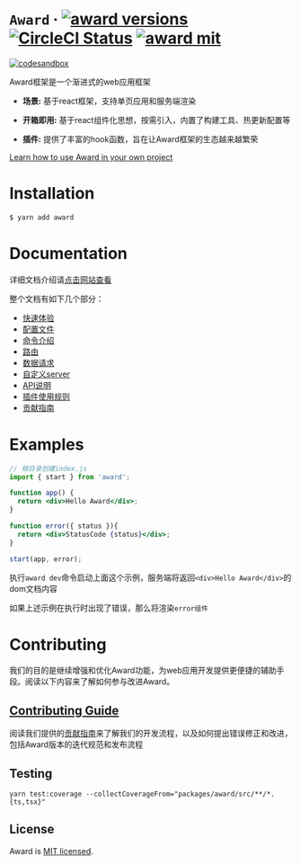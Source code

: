 # `Award` ∙ [![award versions](https://img.shields.io/npm/v/award.svg)](https://www.npmjs.com/package/award) [![CircleCI Status](https://circleci.com/gh/XimalayaCloud/award.svg?style=shield&circle-token=:circle-token)](https://circleci.com/gh/XimalayaCloud/award) [![award mit](https://img.shields.io/badge/license-MIT-blue.svg)](https://github.com/XimalayaCloud/award/blob/master/LICENSE)

[![codesandbox](https://codesandbox.io/static/img/play-codesandbox.svg)](https://codesandbox.io/s/awardhello-world-0y1fi?fontsize=14&hidenavigation=1&theme=dark)

Award框架是一个渐进式的web应用框架

- **场景:** 基于react框架，支持单页应用和服务端渲染

- **开箱即用:** 基于react组件化思想，按需引入，内置了构建工具、热更新配置等

- **插件:** 提供了丰富的hook函数，旨在让Award框架的生态越来越繁荣

[Learn how to use Award in your own project](http://openact.ximalaya.com/award/docs/basic/intro/)

# Installation

```bash
$ yarn add award
```

# Documentation

详细文档介绍请[点击网站查看](http://openact.ximalaya.com/award/docs/basic/intro/)

整个文档有如下几个部分：

- [快速体验](http://openact.ximalaya.com/award/docs/basic/intro/)
- [配置文件](http://openact.ximalaya.com/award/docs/basic/config/)
- [命令介绍](http://openact.ximalaya.com/award/docs/basic/command/)
- [路由](http://openact.ximalaya.com/award/docs/router/intro/)
- [数据请求](http://openact.ximalaya.com/award/docs/router/intro/)
- [自定义server](http://openact.ximalaya.com/award/docs/basic/server/)
- [API说明](http://openact.ximalaya.com/award/docs/api/start/)
- [插件使用规则](http://openact.ximalaya.com/award/docs/plugin/intro/)
- [贡献指南](http://openact.ximalaya.com/award/docs/more/CONTRIBUTING/)

# Examples

```jsx
// 根目录创建index.js
import { start } from 'award';

function app() {
  return <div>Hello Award</div>;
}

function error({ status }){
  return <div>StatusCode {status}</div>;
}

start(app, error);
```

执行`award dev`命令启动上面这个示例，服务端将返回`<div>Hello Award</div>`的dom文档内容

如果上述示例在执行时出现了错误，那么将渲染`error组件`

# Contributing

我们的目的是继续增强和优化Award功能，为web应用开发提供更便捷的辅助手段。阅读以下内容来了解如何参与改进Award。

## [Contributing Guide](http://openact.ximalaya.com/award/docs/more/CONTRIBUTING/)

阅读我们提供的[贡献指南](http://openact.ximalaya.com/award/docs/more/CONTRIBUTING/)来了解我们的开发流程，以及如何提出错误修正和改进，包括Award版本的迭代规范和发布流程

## Testing

`yarn test:coverage --collectCoverageFrom="packages/award/src/**/*.{ts,tsx}"`

## License

Award is [MIT licensed](./LICENSE).
